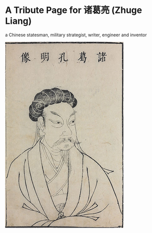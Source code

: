 # A Tribute Page for 诸葛亮 (Zhuge Liang)

a Chinese statesman, military strategist, writer, engineer and inventor

![](img/zhugeliang.jpg)

